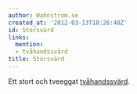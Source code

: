 ```yaml
---
author: Wahnstrom.se
created_at: '2012-03-13T18:26:40Z'
id: Storsvärd
links:
  mention:
  - tvåhandssvärd
title: Storsvärd
---
```


Ett stort och tveeggat [tvåhandssvärd].

  [tvåhandssvärd]: tvåhandssvärd